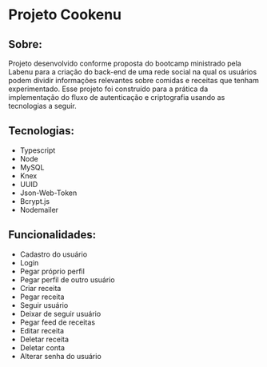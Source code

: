 # Projeto Cookenu

## Sobre:
Projeto desenvolvido conforme proposta do bootcamp ministrado pela Labenu para a criação do back-end de uma rede social na qual os usuários podem dividir informações relevantes sobre comidas e receitas que tenham experimentado. Esse projeto foi construído para a prática da implementação do fluxo de autenticação e criptografia usando as tecnologias a seguir.

## Tecnologias:
* Typescript
* Node
* MySQL
* Knex
* UUID
* Json-Web-Token
* Bcrypt.js
* Nodemailer

## Funcionalidades:
* Cadastro do usuário
* Login
* Pegar próprio perfil
* Pegar perfil de outro usuário
* Criar receita
* Pegar receita
* Seguir usuário
* Deixar de seguir usuário
* Pegar feed de receitas
* Editar receita
* Deletar receita
* Deletar conta
* Alterar senha do usuário